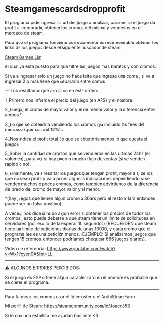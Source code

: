 # Steamgamescardsdropprofit
El programa pide ingresar la url del juego a analizar, para ver si el juego da profit al comprarlo, obtener los cromos del mismo y venderlos en el mercado de steam.

Para que el programa funcione correctamente es recomendable obtener los links de los juegos desde el siguiente buscador de steam:

[Steam Games List](https://store.steampowered.com/search/?sort_by=Price_ASC&category1=998&category2=29&os=win&specials=1&filter=topsellers)

el cual ya esta puesto para que filtre los juegos mas baratos y con cromos.

Si va a ingresar solo un juego no hace falta que ingrese una coma , si va a ingresar 2 o mas tiene que separarlo entre comas

— Los resultados que arroja va en este orden:
 
1_Primero nos Informa el precio del juego (en ARS) y el nombre.

2_Luego, el cromo de mayor valor y el de menor valor y la diferencia entre ambos.*

3_Lo que se obtendria vendiendo los cromos (ya incluido las fees del mercado (que son del 13%)).

4_Nos indica el profit total (lo que se obtendria menos lo que cuesta el juego).

5_Sobre la cantidad de cromos que se vendieron en las ultimas 24hs (el volumen), para ver si hay poco o mucho flujo de ventas (si se venden rapido o no).

6_Finalmente, va a resaltar los juegos que tengan profit, mayor a 1, de los que no sean profit y va a poner algunas indicaciones dependiendo si se venden muchos o pocos cromos, como tambien advirtiendo de la diferencia de precio del cromo de mayor valor y el menor.

*(hay juegos que tienen algun cromo a 30ars pero el resto a 1ars entonces puede ser un falso positivo).

A veces, nos dice si hubo algun error al obtener los precios de todos los cromos , esto puede deberse a que steam tiene un limite de solicitudes en servidores (por eso lo de la esperar 10 segundos) (RECUERDEN que steam tiene un limite de peticiones diarias de unas 10000, y cada cromo que el programa lee es una petición menos. (EJEMPLO: Si analizamos juegos que tengan 15 cromos, entonces podriamos chequear 666 juegos diarios).

Video de referencia: https://www.youtube.com/watch?v=Wx1tfcyen0A&list=LL

--------------------------------------------------------------------------------------------------------------------------------------

⚠️ ALGUNOS ERRORES PERCIBIDOS:

Si el juego es F2P o tiene algun caracter raro en el nombre es probable que se cierre el programa.

--------------------------------------------------------------------------------------------------------------------------------------

Para farmear los cromos usar el Idlemaster o el ArchiSteamFarm

Mi perfil de Steam: https://steamcommunity.com/id/Joaco853

Si le dan una estrellita me ayudan bastante <3
